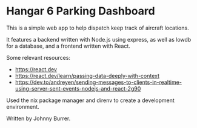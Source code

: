 # Hangar 6 Parking Dashboard

This is a simple web app to help dispatch keep track of aircraft locations.

It features a backend written with Node.js using express, as well as lowdb for a database,
and a frontend written with React. 

Some relevant resources:
- https://react.dev
- https://react.dev/learn/passing-data-deeply-with-context
- https://dev.to/andreyen/sending-messages-to-clients-in-realtime-using-server-sent-events-nodejs-and-react-2g90

Used the nix package manager and direnv to create a development environment.

Written by Johnny Burrer.